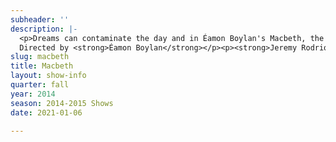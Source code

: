 ```yaml
---
subheader: ''
description: |-
  <p>Dreams can contaminate the day and in Éamon Boylan's Macbeth, the wilds outside are something of a dream. Driven mad by the normative imperatives of a waking world, Macbeth and Lady Macbeth want self-fulfillment and happiness at any cost. Weird words affirm their ambition, and they decide to kill the normativity opressing them. A brutal mixture of Shakespearean verse and German Expressionist gesture and movement, Macbeth will murder sleep. Maybe yours.</p> <p>By <strong>William Shakespeare</strong><br/>
  Directed by <strong>Éamon Boylan</strong></p><p><strong>Jeremy Rodriquez</strong> (Macbeth) is a third-year in the College pursuing a major in Economics and a minor in Cinema and Media Studies.</p><p><strong>Grace Bolander</strong> (Lady Macbeth) is a first-year in the College. She has previously performed with Columbus School for Girls and The Actors' Theatre of Columbus. Some of her favorite roles include <em>Elizabeth Proctor</em> in The Crucible, Juliet in <em>Romeo and Juliet</em>, and Hamlet in <em>Hamlet</em>. Grace plans to major in Theater and Performance Studies.</p><p><strong>Matt Riggle</strong> (The Child) is delighted to be performing in his first production.  Matt is a third grader at the Lab School where he enjoys math, science, gym, and after school circus performance and sports classes.  Matt lives in the Max Palevsky dormitory on campus with his brother George and his parents, Jason and Suzanne.</p><p><strong>Laurie Beckoff</strong> (First Witch/Handmaiden/Murderer 1) is a third-year English major, likely with a concentration in dramatic literature and a BA on fantasy.  Her previous UT credits include <em>The Doctor and Ariel in The Tempest</em> (Ariel), <em>The Twelve Dancing Princesses</em> (Princess #8), <em>The Drowsy Chaperone</em> (choreographer), <em>As You Like It</em> (Phebe), and <em>Cabaret</em> (Helga).  Her sixteen years of dance training include tap, ballet, jazz, musical theatre, modern, lyrical, and contemporary, and she is a dancer and choreographer for the Rhythmic Bodies in Motion Performance Company.  She will be spending the rest of the academic year studying abroad at Worcester College, University of Oxford.</p><p><strong>Justin Thomas Paul Pasquale Krivda</strong> (Witch/Duncan/Porter/Murderer): As a youth in Birmingham, Michigan, Justin trained in the Way of Isshin-ryū karate under Detroit's Grand Master Willie Adams and discovered a love of theatre as a member of John W. Rutherford's Groves Performing Arts Company. The Warrior-Poet moved to the South Side in 2010 to study English, Physics, and Astrophysics at UChicago, and in his time here has acted in ten University Theater productions--most recently performing alongside Jackson Ruzzo in Tony Shaffers' <em>Sleuth</em>.</p> <p><strong>Sarah Lo</strong> (Witch/Nurse/Doctor) is a fourth-year in the college majoring in Theater and Performance Studies and East Asian Languages and Civilizations. Sarah has performed in <em>Barely There</em>, a fall 2013 UT Workshop, in <em>M. Butterfly</em> with the Court Theatre, and in <em>Before the Window</em>, a devised piece directed by Eamon Boylan. Sarah choreographed for <em>Cabaret</em> in Spring 2014 and is the co-director of UChicago Maya, a fusion dance team. </p><p><strong>Emma Maltby</strong> (Lady Macduff) is a first-year in the college, and is currently a Pre-Med TAPS major.  Previously she has trained at and worked with the Horace Mann Theatre Company, the Utah Shakespearean Festival, and the Stella Adler Studio of Acting.</p><p><strong>Tessa Garcia-Duarte</strong> (Banquo) is a first-year. In the past Tessa has performed and stage managed with The Seattle Shakespeare Company, Seattle Academy’s theater program, and Seattle Public Theater. This past year she was a on the board of the Young Americans’ Theatre Company and directed <em>Night Swim</em> for their summer season.</p><p><strong>Zachary Bamford</strong> (Macduff) is a first-year English major. In the past Zachary has acted with the Eagle Hill Players as well as at Phillips Academy Andover, and has directed shorts with the New York Film Academy. His last role was Antipholus of Syracuse in <em>A Comedy of Errors</em>. </p><p><strong>Tommy Carden (Malcom)</strong> is a first-year in the College. This is Tom’s first UT production. While undecided on a major, he is considering but not limiting himself to public policy, political science, and economics. </p><p><strong>Éamon Boylan </strong>(Director) is a TAPS major who has previously directed <em>Before the Window</em>, <em>Grey Gardens</em>, <em>The Glass Menagerie</em>, <em>This Property is Condemned</em>, and A Monologue from the <em>Taming of the Shrew</em>. Outside of University Theater he has assisted Joanie Schultz, Audrey Francis, Alex Lavelle, Evan Garrett, William Glick, and will be working in association with Scarlett Kim this winter on a project for Rhinofest. Also with University Theater he has performed, written, and designed for mainstage productions as well as co-curating the quarterly <em>Theater[24]</em> festival. He has proudly worked for both Logan and TAPS, currently serving as Front of House Manager for north campus events.</p><p><strong>Caroline Gully Brown</strong> (Stage Manager) is a fourth-year Theater and Performance Studies major in the College. Previous UT credits: <em>Buried in Bughouse Square</em> (SM), <em>Godspell</em> (SM), <em>The Lion in Winter</em> (Set Design), <em>An Actor Prepares</em> (ASM), <em>Reefer Madness</em> (Costume Asst.) and <em>The Violet Hour</em> (ASM). Favorite outside credits include: <em>Terrible Magic of Gertie Lazarus</em> (The New Colony), <em>The Elaborate Entrance of Chad Deity</em> (Company One), and <em>La Boheme</em> (La Musica Lirica).</p><p><strong>Jade Carter</strong> (Scenic Designer) is a fourth-year studying Gender and Sexuality as well as Visual Arts. Her UT credits include costume assisting for <em>Cabaret</em> (2014) as well as props assisting for <em>Much Ado About Nothing</em> (2014). Other theater credits include scenic and properties design for seven shows throughout her high school career.</p> <p><strong>Daniel Heins</strong> (Carpenter) is a first-year potentially studying Geophysical Sciences at the College. He led his high school lighting and set crews and worked in various capacities for numerous shows among a handful of school and youth theater groups.  His previous work with University Theater are as a Master Electrician for <em>Closer</em> and as a board programmer for <em>Henry V</em>.</p><p><strong>Marisa Chillberg </strong>(Costume Designer) is a fourth year Theater and Performance Studies major in the College. University Theater credits in design include <em>Grey Gardens</em>, <em>The Credeaux Canvas</em>,<em> Henry VI</em>, and <em>Cymbeline</em> in addition to numerous directing and dramaturgy credits. Marisa is thrilled to be working as costume designer for Manual Cinema’s-premiere of<em> Mementos Mori</em> at the MCA this January. She will be pursuing a career in costume design after graduation. </p><p><strong>Julia Bodson</strong> (Dance Master) is a third-year Statistics major in the College. She has previously choreographed the UT productions of <em>Grey Gardens</em> and <em>Godspell</em>.</p><p><strong>Maya Scheidl</strong> (Props Designer) is a second-year in the college, hoping to double major in Environmental Studies and Visual Arts. Maya has been a part of several musical theater productions, including <em>Alice in Wonderland</em> and <em>Annie</em>. </p><p><strong>Adam Johnson</strong> (Dramaturg) is a second-year in the College and a potential Economics major with an English minor. Previously in UT, he has appeared in <em>Grey Gardens</em> and <em>A Little Star Quality</em>, assistant directed on <em>Godspell</em>, and earlier this season directed <em>Talk to Me Like the Rain and Let Me Listen</em>. Adam is also a member of UT Committee.</p> <p><strong>David Goodman-Edberg</strong> (Lighting Designer) is a third-year TAPS major in the college. He has designed lighting for a number of on-campus theater and dance productions. Most recently, he designed for the UT/TAPS production of <em>A Streetcar Named Desire</em>. Outside of the university, David has worked as a freelance electrician at such venues as Chicago Shakespeare Theater, Court Theatre, Marriott Theater Lincolnshire, Museum of Contemporary Art, Athenaeum Theater, Ruth Page Center for Dance, Columbia College Dance Center, and Theater Wit.</p><p><strong>Murphy Spence</strong> (Technical Director) is a third-year in the College and serves as the assistant technical director for the theater department. Recent University Theater credits include <em>Cabaret</em> (set design),<em> Fool for Love</em> (master carpenter), and <em>As You Like It</em> (lighting design). Professionally, she has worked as a carpenter and scenic artist through Crosstown Scenic on sets for Emerald City Theatre, TimeLine Theatre, Marriott Theatre, Roosevelt University, and LeakyCon, a convention thrown by the Leaky Cauldron website. </p><p><strong>Sara Lu</strong> (Sound Designer) is a fourth-year majoring in Biology and Music. This is her eleventh show sound designing for University Theater. Past design credits include <em>A Streetcar Named Desire</em>, <em>Much Ado About Nothing</em>, <em>Fool for Love</em>, <em>Hedda Gabler</em>, <em>The Drowsy Chaperone</em>, <em>The Credeaux Canvas</em>, T<em>his is Our Youth</em>, and <em>Reefer Madness</em>.</p><p><strong>Lauren Eames</strong> (Tech Staff Liaison) is a second-year Religious Studies Major.  She has worked on a number of lighting teams within UT/TAPS in both design and electrician roles and performs in U of C Commedia's ensemble as Pantalone.  She is also the Assistant North Campus Theater Manager.</p><p><strong>Margaret Lazarovits</strong> (Assistant Director) is a first-year potential Physics major. She is very excited to have been able to work on her first UT production in her first year at University of Chicago. Her previous theatre experience includes stage managing, assistant directing for, and acting in her high school's past productions, like <em>The Crucible</em> and <em>Little Shop of Horrors</em>.</p> <p><strong>Ariela Subar</strong> (FIrst Assistant Stage Manager) is a second-year student in the College.  Her previous stage management experience includes working as the assistant stage manager for CESfest's <em>croMagnum</em> (Winter 2014) and as the stage manager for <em>A Little Star Quality</em> as part of A Weekend of Workshops (Spring 2014).  She has also worked as the assistant lighting designer for <em>Hedda Gabler</em> (Fall 2014) and the assistant sound designer for <em>Much Ado About Nothing</em> (Spring 2014).  </p><p><strong>Tiffany (Tippo) Wang</strong> (Assistant Lighting Designer) is a second-year undecided major. She is employed as a member of the UT/TAPS tech staff as Master Carpenter. She has previously worked on <em>Grey Gardens</em> (Master Electrician), <em>Voices</em> (Lighting Designer), <em>Iron Bridal Feast</em> (Lighting Designer) and a number of other shows as a light board op.</p><p><strong>Sydney Purdue</strong> (Assistant Set/Scenic Designer) is a first-year anticipated Computational and Applied Math major. This is her first University Theater show, and she assisted in designing shows previously for her high school. She is also working as a stagehand for this production.</p><p><strong>Itzel Blancas</strong> (Assistant Costume Designer) is a second-year potentially double majoring in Comparative Literature and TAPS at the University of Chicago. She has previously worked on <em>Hedda Gabler</em> and <em>Godspell</em> (Assistant Costume Designer), <em>Much Ado About Nothing</em> (Assistant Director), Fall 2014 Weekend of Workshops' <em>What a Wild Party!</em> (Director) and will be the Costume Designer for the winter quarter's production of <em>Amadeus</em>.</p><p><strong>Christian Nicholas Castro Romero</strong> (Assistant Sound Designer) is a first-yeary in the College and a prospective major is History with a potential Music minor and perhaps a Theater minor as well. This is his first show with UT, but in the past he has filled the roles of Stage Assistant, Stage Manager, Light Board Operator, Sound Board Operator, Ensemble member, Director's Assistant, Instrumentalist, Script Writer, Set Construction and Lead Role. These roles were held for Musicals, Plays, Choir Showcases and Competitive One Acts.</p><p><strong>Andrew Mao </strong>(Assistant Choreographer) is a second-year TAPS major and is ​thrilled to take part in his first choreographic role in a UT performance. He has choreographed and performed for Le Vorris &amp; Vox Circus productions such as <em>The Sandman's Wake</em> (The Sandman) and <em>Oz</em> (The Huntsman). He has also performed for CES productions such as <em>Iron Bridal Feast</em> (Agamemnon) and <em>The Clouds</em> (The Clouds). He is tremendously excited to direct <em>I, Iago</em>, an upcoming workshop in the 2015 quarter adapted from William Shakespeare's <em>Othello</em>. </p><p><strong>Samantha Perkins</strong> (Assistant Costume Designer) is a first year potentially double majoring in Art History and English. This is her first show at University Theater and assassinating with costuming. Past experiences include acting in high school productions, such as <em>Trouble with Angles</em>. She is excited to continue working and assisting with costume for the winter's production of Amadeus. </p>
slug: macbeth
title: Macbeth
layout: show-info
quarter: fall
year: 2014
season: 2014-2015 Shows
date: 2021-01-06

---
```

